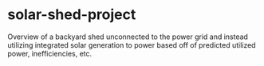 # solar-shed-project
Overview of a backyard shed unconnected to the power grid and instead utilizing integrated solar generation to power based off of predicted utilized power, inefficiencies, etc.
